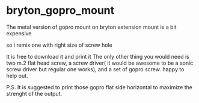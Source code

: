 # bryton_gopro_mount
The metal version of gopro mount on bryton extension mount is a bit expensive

so i remix one with right size of screw hole

It is free to download it and print it 
The only other thing you would need is two m.2 flat head screw, a screw driver( it would be awesome to be a sonic screw driver but regular one works), and a set of gopro screw.
happy to help out.

P.S. It is suggested to print those gopro flat side horizontal to maximize the strenght of the output.

